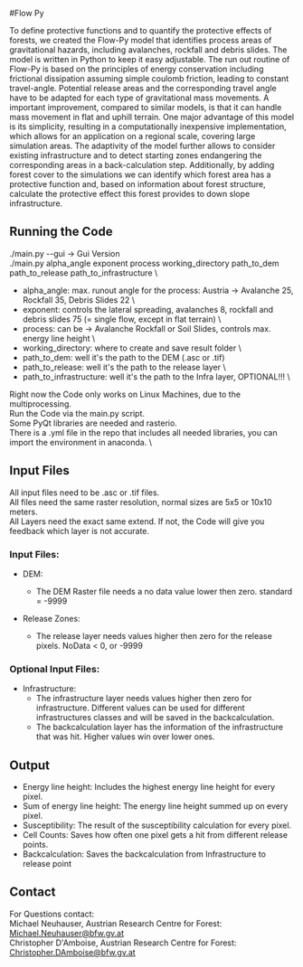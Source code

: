#Flow Py

To define protective functions and to quantify the protective effects of forests, we created the Flow-Py model that 
identifies process areas of gravitational hazards, including avalanches, rockfall and debris slides. The model is 
written in Python to keep it easy adjustable. The run out routine of Flow-Py is based on the principles of energy 
conservation including frictional dissipation assuming simple coulomb friction, leading to constant travel-angle. 
Potential release areas and the corresponding travel angle have to be adapted for each type of gravitational mass movements. 
A important improvement, compared to similar models, is that it can handle mass movement in flat and uphill terrain. 
One major advantage of this model is its simplicity, resulting in a computationally inexpensive implementation, which 
allows for an application on a regional scale, covering large simulation areas. The adaptivity of the model further 
allows to consider existing infrastructure and to detect starting zones endangering the corresponding areas in a back-calculation step. 
Additionally, by adding forest cover to the simulations we can identify which forest area has a protective function and, 
based on information about forest structure, calculate the protective effect this forest provides to down slope infrastructure.

## Running the Code
./main.py --gui -> Gui Version \
./main.py alpha_angle exponent process working_directory path_to_dem path_to_release path_to_infrastructure \
- alpha_angle: max. runout angle for the process: Austria -> Avalanche 25, Rockfall 35, Debris Slides 22 \
- exponent: controls the lateral spreading, avalanches 8, rockfall and debris slides 75 (= single flow, except in flat terrain) \
- process: can be -> Avalanche Rockfall or Soil Slides, controls max. energy line height \
- working_directory: where to create and save result folder \
- path_to_dem: well it's the path to the DEM (.asc or .tif)
- path_to_release: well it's the path to the release layer \
- path_to_infrastructure: well it's the path to the Infra layer, OPTIONAL!!! \

Right now the Code only works on Linux Machines, due to the multiprocessing. \
Run the Code via the main.py script. \
Some PyQt libraries are needed and rasterio. \
There is a .yml file in the repo that includes all needed libraries, you can import the environment in anaconda. \

## Input Files

All input files need to be .asc or .tif files. \
All files need the same raster resolution, normal sizes are 5x5 or 10x10 meters. \
All Layers need the exact same extend. If not, the Code will give you feedback which layer is not accurate.

### Input Files:

- DEM:
	- The DEM Raster file needs a no data value lower then zero. standard = -9999
	
- Release Zones:
	- The release layer needs values higher then zero for the release pixels. NoData < 0, or -9999
	
### Optional Input Files:

- Infrastructure:
	- The infrastructure layer needs values higher then zero for infrastructure. Different values can be used for 
	different infrastructures classes and will be saved in the backcalculation.
	- The backcalculation layer has the information of the infrastructure that was hit. Higher values win over lower ones.
	
## Output

- Energy line height:
    Includes the highest energy line height for every pixel.
- Sum of energy line height:
    The energy line height summed up on every pixel.
- Susceptibility:
    The result of the susceptibility calculation for every pixel.
- Cell Counts:
    Saves how often one pixel gets a hit from different release points.
- Backcalculation:
    Saves the backcalculation from Infrastructure to release point

## Contact

For Questions contact: \
Michael Neuhauser, Austrian Research Centre for Forest: Michael.Neuhauser@bfw.gv.at \
Christopher D'Amboise, Austrian Research Centre for Forest: Christopher.DAmboise@bfw.gv.at
